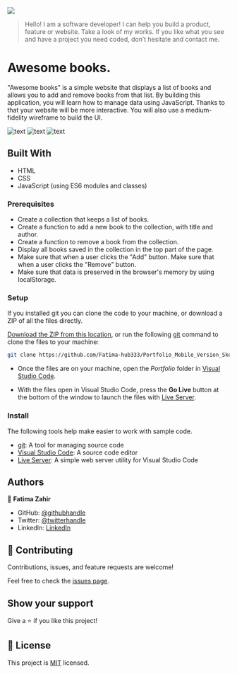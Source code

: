 ![](https://img.shields.io/badge/Microverse-blueviolet)

> Hello! I am a software developer! I can help you build a product, feature or website. Take a look of my works.
> If you like what you see and have a project you need coded, don’t hesitate and contact me.

# Awesome books.

"Awesome books" is a simple website that displays a list of books and allows you to add and remove books from that list. By building this application, you will learn how to manage data using JavaScript. Thanks to that your website will be more interactive. You will also use a medium-fidelity wireframe to build the UI.

![text](./resources/awesome-1.png) ![text](./resources/awesome-2.png) ![text](./resources/awesome-3.png)

## Built With

- HTML
- CSS
- JavaScript (using ES6 modules and classes)

<!-- ## Live Demo

[Live Demo Link](https://rbanos-mv.github.io/awesome-books-es6/) -->

### Prerequisites

- Create a collection that keeps a list of books.
- Create a function to add a new book to the collection, with title and author.
- Create a function to remove a book from the collection.
- Display all books saved in the collection in the top part of the page.
- Make sure that when a user clicks the "Add" button.
  Make sure that when a user clicks the "Remove" button.
- Make sure that data is preserved in the browser's memory by using localStorage.

### Setup
If you installed git you can clone the code to your machine, or download a ZIP of all the files directly.

[Download the ZIP from this location](https://github.com/Fatima-hub333/Portfolio_Mobile_Version_Skeleton/archive/refs/heads/main.zip), or run the following [git](https://git-scm.com/downloads) command to clone the files to your machine:

```bash
git clone https://github.com/Fatima-hub333/Portfolio_Mobile_Version_Skeleton.git
```

- Once the files are on your machine, open the _Portfolio_ folder in [Visual Studio Code](https://code.visualstudio.com/).

- With the files open in Visual Studio Code, press the **Go Live** button at the bottom of the window to launch the files with [Live Server](https://marketplace.visualstudio.com/items?itemName=ritwickdey.LiveServer).

### Install

The following tools help make easier to work with sample code.

- [git](https://git-scm.com/downloads): A tool for managing source code
- [Visual Studio Code](https://code.visualstudio.com/): A source code editor
- [Live Server](https://marketplace.visualstudio.com/items?itemName=ritwickdey.LiveServer): A simple web server utility for Visual Studio Code

## Authors

👤 **Fatima Zahir**

- GitHub: [@githubhandle](https://github.com/Fatima-hub333)
- Twitter: [@twitterhandle](https://twitter.com/Fatima_developr)
- LinkedIn: [LinkedIn](https://www.linkedin.com/in/full-stack-webdeveloper-181583234/)

## 🤝 Contributing

Contributions, issues, and feature requests are welcome!

Feel free to check the [issues page](https://github.com/Fatima-hub333/Portfolio_Mobile_Version_Skeleton-1/issues).

## Show your support

Give a ⭐️ if you like this project!


## 📝 License

This project is [MIT](./MIT.md) licensed.
